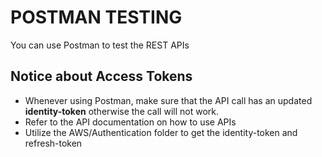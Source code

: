 # POSTMAN TESTING
You can use Postman to test the REST APIs

## Notice about Access Tokens
- Whenever using Postman, make sure that the API call has an updated **identity-token** otherwise the call will not work. 
- Refer to the API documentation on how to use APIs
- Utilize the AWS/Authentication folder to get the identity-token and refresh-token